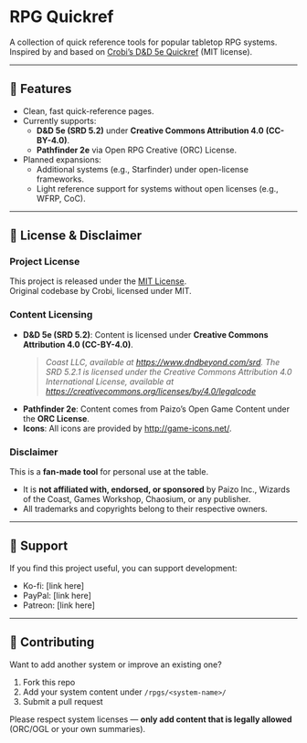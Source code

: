 # RPG Quickref

A collection of quick reference tools for popular tabletop RPG systems.  
Inspired by and based on [Crobi’s D&D 5e Quickref](https://github.com/crobi/dnd5e-quickref) (MIT license).

---

## 🚀 Features
- Clean, fast quick-reference pages.
- Currently supports:
  - **D&D 5e (SRD 5.2)** under **Creative Commons Attribution 4.0 (CC-BY-4.0)**.
  - **Pathfinder 2e** via Open RPG Creative (ORC) License.
- Planned expansions:
  - Additional systems (e.g., Starfinder) under open-license frameworks.
  - Light reference support for systems without open licenses (e.g., WFRP, CoC).

---

## 📜 License & Disclaimer

### Project License
This project is released under the [MIT License](LICENSE).  
Original codebase by Crobi, licensed under MIT.

### Content Licensing
- **D&D 5e (SRD 5.2)**: Content is licensed under **Creative Commons Attribution 4.0 (CC-BY-4.0)**.
  > *Coast LLC, available at https://www.dndbeyond.com/srd. The SRD 5.2.1 is licensed under the Creative
Commons Attribution 4.0 International License, available at https://creativecommons.org/licenses/by/4.0/legalcode*
- **Pathfinder 2e**: Content comes from Paizo’s Open Game Content under the **ORC License**.
- **Icons**: All icons are provided by http://game-icons.net/.


### Disclaimer
This is a **fan-made tool** for personal use at the table.  
- It is **not affiliated with, endorsed, or sponsored** by Paizo Inc., Wizards of the Coast, Games Workshop, Chaosium, or any publisher.  
- All trademarks and copyrights belong to their respective owners.  

---

## 🙌 Support
If you find this project useful, you can support development:  
- Ko-fi: [link here]  
- PayPal: [link here]  
- Patreon: [link here]  

---

## 🤝 Contributing
Want to add another system or improve an existing one?  
1. Fork this repo  
2. Add your system content under `/rpgs/<system-name>/`  
3. Submit a pull request  

Please respect system licenses — **only add content that is legally allowed** (ORC/OGL or your own summaries).
